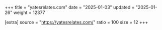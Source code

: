 +++
title = "yatesrelates.com"
date = "2025-01-03"
updated = "2025-01-26"
weight = 12377

[extra]
source = "https://yatesrelates.com/"
ratio = 100
size = 12
+++

